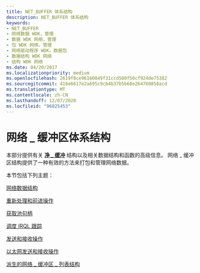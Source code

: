 ```yaml
---
title: NET_BUFFER 体系结构
description: NET_BUFFER 体系结构
keywords:
- NET_BUFFER
- 网络数据 WDK，管理
- 数据 WDK 网络，管理
- 包 WDK 网络，管理
- 网络驱动程序 WDK，数据包
- 数据结构 WDK 网络
- 结构 WDK 网络
ms.date: 04/20/2017
ms.localizationpriority: medium
ms.openlocfilehash: 2619f8ce96160849f31ccd580f50cf924de75382
ms.sourcegitcommit: 418e6617e2a695c9cb4b37b5b60e264760858acd
ms.translationtype: MT
ms.contentlocale: zh-CN
ms.lasthandoff: 12/07/2020
ms.locfileid: "96825453"
---
```

# <a name="net_buffer-architecture"></a>网络 \_ 缓冲区体系结构





本部分提供有关 [**净 \_ 缓冲**](/windows-hardware/drivers/ddi/ndis/ns-ndis-_net_buffer) 结构以及相关数据结构和函数的高级信息。 网络 \_ 缓冲区结构提供了一种有效的方法来打包和管理网络数据。

本节包括下列主题：

[网络数据结构](network-data-structures.md)

[重新处理和前进操作](retreat-and-advance-operations.md)

[获取池句柄](obtaining-pool-handles.md)

[调度 IRQL 跟踪](dispatch-irql-tracking.md)

[发送和接收操作](send-and-receive-operations.md)

[以太网发送和接收操作](ethernet-send-and-receive-operations.md)

[派生的网络 \_ 缓冲区 \_ 列表结构](derived-net-buffer-list-structures.md)

 

